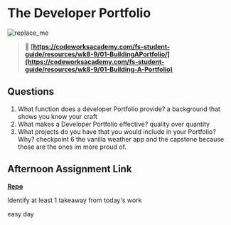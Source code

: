# The Developer Portfolio

![replace_me](https://codeworks.blob.core.windows.net/public/assets/img/illustrations/placeholder.svg)

> **📖 [https://codeworksacademy.com/fs-student-guide/resources/wk8-9/01-BuildingAPortfolio/](https://codeworksacademy.com/fs-student-guide/resources/wk8-9/01-Building-A-Portfolio)**

## Questions

1. What function does a developer Portfolio provide?
a background that shows you know your craft
2. What makes a Developer Portfolio effective?
quality over quantity
3. What projects do you have that you would include in your Portfolio? Why?
checkpoint 6 the vanilla weather app and the capstone because those are the ones im more proud of.
## Afternoon Assignment Link

**[Repo](https://github.com/juliopleon/capstone)**

Identify at least 1 takeaway from today's work

easy day